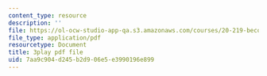 ```yaml
---
content_type: resource
description: ''
file: https://ol-ocw-studio-app-qa.s3.amazonaws.com/courses/20-219-becoming-the-next-bill-nye-writing-and-hosting-the-educational-show-january-iap-2015/7aa9c904d245b2d906e5e3990196e899_M0ViRrs5bXg.pdf
file_type: application/pdf
resourcetype: Document
title: 3play pdf file
uid: 7aa9c904-d245-b2d9-06e5-e3990196e899
---
```

